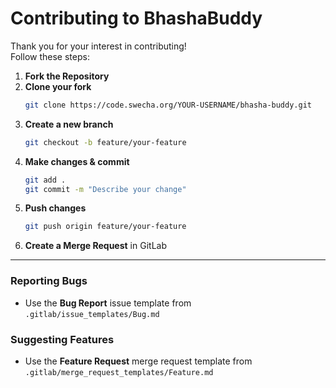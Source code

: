 # Contributing to BhashaBuddy

Thank you for your interest in contributing!  
Follow these steps:

1. **Fork the Repository**
2. **Clone your fork**
   ```bash
   git clone https://code.swecha.org/YOUR-USERNAME/bhasha-buddy.git
   ```
3. **Create a new branch**
   ```bash
   git checkout -b feature/your-feature
   ```
4. **Make changes & commit**
   ```bash
   git add .
   git commit -m "Describe your change"
   ```
5. **Push changes**
   ```bash
   git push origin feature/your-feature
   ```
6. **Create a Merge Request** in GitLab

---

### Reporting Bugs
- Use the **Bug Report** issue template from `.gitlab/issue_templates/Bug.md`

### Suggesting Features
- Use the **Feature Request** merge request template from `.gitlab/merge_request_templates/Feature.md`
